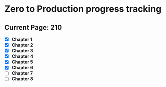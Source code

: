 # Zero to Production progress tracking

## Current Page: 210

- [x] **Chapter 1**
- [x] **Chapter 2**
- [x] **Chapter 3**
- [x] **Chapter 4**
- [x] **Chapter 5**
- [x] **Chapter 6**
- [ ] **Chapter 7**
- [ ] **Chapter 8**
